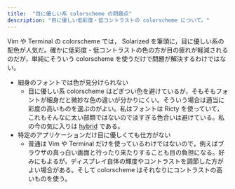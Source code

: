```yaml
---
title:  "目に優しい系 colorscheme の問題点"
description: "目に優しい低彩度・低コントラストの colorscheme について。"
---
```


Vim や Terminal の colorscheme では， Solarized を筆頭に，目に優しい系の配色が人気だ。確かに低彩度・低コントラストの色の方が目の疲れが軽減されるのだが，単純にそういう colorscheme を使うだけで問題が解決するわけではない。

- 細身のフォントでは色が見分けられない
    - 目に優しい系 colorscheme はどぎつい色を避けているが，そもそもフォントが細身だと微妙な色の違いが分かりにくい。そういう場合は適当に彩度の高いものを選ぶのがよい。私はフォントは Ricty を使っていて，これもそんなに太い部類ではないので淡すぎる色合いは避けている。私の今の気に入りは [hybrid](https://github.com/w0ng/vim-hybrid) である。
- 特定のアプリケーションだけ目に優しくても仕方がない
    - 普通は Vim や Terminal だけを使っているわけではないので，例えばブラウザの真っ白い画面と行ったり来たりすることも目の負担になる。好みにもよるが，ディスプレイ自体の輝度やコントラストを調節した方がよい場合がある。そして colorscheme はそれなりにコントラストの高いものを使う。
